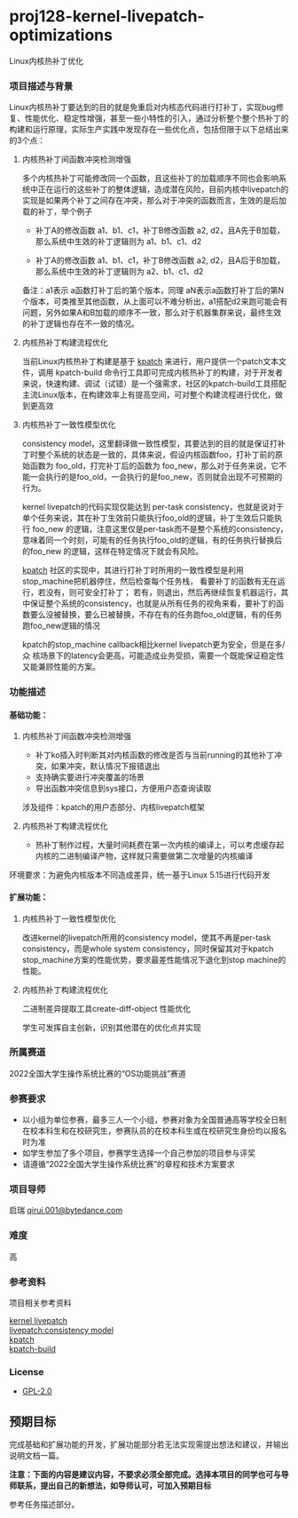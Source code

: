 # proj128-kernel-livepatch-optimizations
Linux内核热补丁优化

### 项目描述与背景

Linux内核热补丁要达到的目的就是免重启对内核态代码进行打补丁，实现bug修复、性能优化、稳定性增强，甚至一些小特性的引入，通过分析整个整个热补丁的构建和运行原理，实际生产实践中发现存在一些优化点，包括但限于以下总结出来的3个点：

1. 内核热补丁间函数冲突检测增强  

	多个内核热补丁可能修改同一个函数，且这些补丁的加载顺序不同也会影响系统中正在运行的这些补丁的整体逻辑，造成潜在风险，目前内核中livepatch的实现是如果两个补丁之间存在冲突，那么对于冲突的函数而言，生效的是后加载的补丁，举个例子 


	* 补丁A的修改函数 a1、b1、c1，补丁B修改函数 a2, d2，且A先于B加载，那么系统中生效的补丁逻辑则为  a1、b1、c1、d2

	* 补丁A的修改函数 a1、b1、c1，补丁B修改函数 a2, d2，且A后于B加载，那么系统中生效的补丁逻辑则为  a2、b1、c1、d2

	备注：a1表示 a函数打补丁后的第个版本，同理 aN表示a函数打补丁后的第N个版本，可类推至其他函数，从上面可以不难分析出，a1搭配d2来跑可能会有问题，另外如果A和B加载的顺序不一致，那么对于机器集群来说，最终生效的补丁逻辑也存在不一致的情况。


2. 内核热补丁构建流程优化

	当前Linux内核热补丁构建是基于 [kpatch](https://github.com/dynup/kpatch) 来进行，用户提供一个patch文本文件，调用 kpatch-build 命令行工具即可完成内核热补丁的构建，对于开发者来说，快速构建、调试（试错）是一个强需求，社区的kpatch-build工具搭配主流Linux版本，在构建效率上有提高空间，可对整个构建流程进行优化，做到更高效

3. 内核热补丁一致性模型优化

	consistency model，这里翻译做一致性模型，其要达到的目的就是保证打补丁时整个系统的状态是一致的，具体来说，假设内核函数foo，打补丁前的原始函数为 foo\_old，打完补丁后的函数为 foo\_new，那么对于任务来说，它不能一会执行的是foo\_old，一会执行的是foo\_new，否则就会出现不可预期的行为。

	kernel livepatch的代码实现仅能达到 per-task consistency，也就是说对于单个任务来说，其在补丁生效前只能执行foo\_old的逻辑，补丁生效后只能执行 foo\_new 的逻辑，注意这里仅是per-task而不是整个系统的consistency，意味着同一个时刻，可能有的任务执行foo\_old的逻辑，有的任务执行替换后的foo\_new 的逻辑，这样在特定情况下就会有风险。

	[kpatch](https://github.com/dynup/kpatch)  社区的实现中，其进行打补丁时所用的一致性模型是利用 stop_machine把机器停住，然后检查每个任务栈， 看要补丁的函数有无在运行，若没有，则可安全打补丁； 若有，则退出，然后再继续恢复机器运行，其中保证整个系统的consistency，也就是从所有任务的视角来看，要补丁的函数要么没被替换，要么已被替换，不存在有的任务跑foo\_old逻辑，有的任务跑foo\_new逻辑的情况

	kpatch的stop_machine callback相比kernel livepatch更为安全，但是在多/众 核场景下的latency会更高，可能造成业务受损，需要一个既能保证稳定性又能兼顾性能的方案。



### 功能描述

#### 基础功能：
1. 内核热补丁间函数冲突检测增强

	* 补丁ko插入时判断其对内核函数的修改是否与当前running的其他补丁冲突，如果冲突，默认情况下报错退出
	* 支持确实要进行冲突覆盖的场景
	* 导出函数冲突信息到sys接口，方便用户态查询读取 
	
	涉及组件：kpatch的用户态部分、内核livepatch框架

2. 内核热补丁构建流程优化

	* 热补丁制作过程，大量时间耗费在第一次内核的编译上，可以考虑缓存起内核的二进制编译产物，这样就只需要做第二次增量的内核编译

环境要求：为避免内核版本不同造成差异，统一基于Linux 5.15进行代码开发

#### 扩展功能：

1. 内核热补丁一致性模型优化

	改进kernel的livepatch所用的consistency model，使其不再是per-task consistency，而是whole system consistency，同时保留其对于kpatch stop_machine方案的性能优势，要求最差性能情况下退化到stop machine的性能。

2. 内核热补丁构建流程优化

	二进制差异提取工具create-diff-object 性能优化

	学生可发挥自主创新，识别其他潜在的优化点并实现



### 所属赛道

2022全国大学生操作系统比赛的“OS功能挑战”赛道



### 参赛要求

- 以小组为单位参赛，最多三人一个小组，参赛对象为全国普通高等学校全日制在校本科生和在校研究生，参赛队员的在校本科生或在校研究生身份均以报名时为准
- 如学生参加了多个项目，参赛学生选择一个自己参加的项目参与评奖
- 请遵循“2022全国大学生操作系统比赛”的章程和技术方案要求



### 项目导师
启瑞 qirui.001@bytedance.com




### 难度

高


### 参考资料

项目相关参考资料

[kernel livepatch](https://www.kernel.org/doc/html/latest/livepatch/livepatch.html)  
[livepatch:consistency model](https://lwn.net/Articles/632582/)  
[kpatch](https://github.com/dynup/kpatch)   
[kpatch-build](https://github.com/dynup/kpatch/blob/master/kpatch-build/kpatch-build)  

### License

* [GPL-2.0](https://opensource.org/licenses/GPL-2.0)



## 预期目标

完成基础和扩展功能的开发，扩展功能部分若无法实现需提出想法和建议，并输出说明文档一篇。

**注意：下面的内容是建议内容，不要求必须全部完成。选择本项目的同学也可与导师联系，提出自己的新想法，如导师认可，可加入预期目标**

参考任务描述部分。
